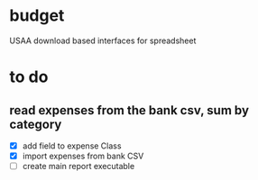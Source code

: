 # budget
USAA download based interfaces for spreadsheet 

# to do

## read expenses from the bank csv, sum by category

- [x] add field to expense Class 
- [x] import expenses from bank CSV
- [ ] create main report executable
